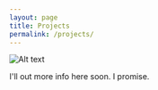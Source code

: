 ```yaml
---
layout: page
title: Projects
permalink: /projects/
---
```


![Alt text](http://gravatar.com/avatar/a4dd093ba8a4386ccd37f3e721e9f2c4?s=200)



I'll out more info here soon.  I promise.
